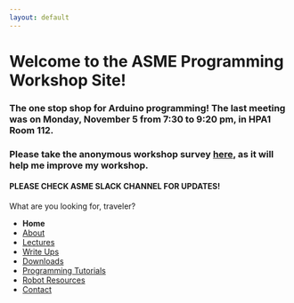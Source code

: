 ```yaml
---
layout: default
---
```


#  Welcome to the ASME Programming Workshop Site!

### The one stop shop for Arduino programming! The last meeting was on **Monday, November 5** from **7:30 to 9:20 pm**, in **HPA1 Room 112**.
### Please take the anonymous workshop survey [here](https://tinyurl.com/y8b7xxbm), as it will help me improve my workshop.
#### **PLEASE CHECK ASME SLACK CHANNEL FOR UPDATES!**
What are you looking for, traveler?  
* **Home**
* [About](pages/About.md)
* [Lectures](pages/Lectures.md)
* [Write Ups](pages/Write_Ups.md)
* [Downloads](pages/Downloads.md)
* [Programming Tutorials](pages/Programming_Tutorials.md)
* [Robot Resources](pages/Robot_Resources.md)
* [Contact](pages/Contact.md)
